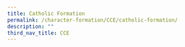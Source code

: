 ```yaml
---
title: Catholic Formation
permalink: /character-formation/CCE/catholic-formation/
description: ""
third_nav_title: CCE
---
```

